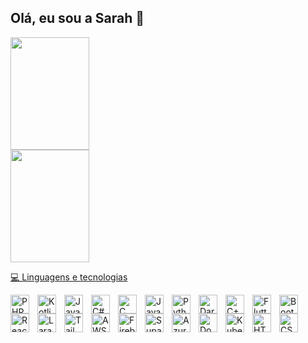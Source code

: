 ## Olá, eu sou a Sarah 👋
  
  <div>
    <a href="https://github.com/vansaas">
    <img height="180em" width="50%" src="https://github-readme-stats.vercel.app/api?username=vansaas&show_icons=true&theme=radical&include_all_commits=true&count_private=true"/>
    <img height="180em" width="50%" src="https://github-readme-stats.vercel.app/api/top-langs/?username=vansaas&layout=compact&langs_count=16&theme=radical"/> 
  </div>
      
💻 Linguagens e tecnologias

  <div>    
    <img align="left" alt="PHP" title="PHP" width="30px" style="padding-right: 10px;" src="https://cdn.jsdelivr.net/gh/devicons/devicon@latest/icons/php/php-original.svg" />
    <img align="left" alt="Kotlin" title="Kotlin" width="30px" style="padding-right: 10px;" src="https://cdn.jsdelivr.net/gh/devicons/devicon@latest/icons/kotlin/kotlin-original.svg"/>   
    <img align="left" alt="Java" title="Java" width="30px" style="padding-right: 10px;" src="https://cdn.jsdelivr.net/gh/devicons/devicon@latest/icons/java/java-original.svg"/>           
    <img align="left" alt="C#" title="C#" width="30px" style="padding-right: 10px;" src="https://cdn.jsdelivr.net/gh/devicons/devicon@latest/icons/csharp/csharp-original.svg" />            <img align="left" alt="C" title="C" width="30px" style="padding-right: 10px;" src="https://cdn.jsdelivr.net/gh/devicons/devicon@latest/icons/c/c-original.svg"/>
    <img align="left" alt="JavaScript" title="JavaScript" width="30px" style="padding-right: 10px;" src="https://cdn.jsdelivr.net/gh/devicons/devicon@latest/icons/javascript/javascript-original.svg"/>
    <img align="left" alt="Python" title="Python" width="30px" style="padding-right: 10px;" src="https://cdn.jsdelivr.net/gh/devicons/devicon@latest/icons/python/python-original.svg"/>   
    <img align="left" alt="Dart" title="Dart" width="30px" style="padding-right: 10px;" src="https://cdn.jsdelivr.net/gh/devicons/devicon@latest/icons/dart/dart-original.svg"/>
    <img align="left" alt="C++" title="C++" width="30px" style="padding-right: 10px;" src="https://cdn.jsdelivr.net/gh/devicons/devicon@latest/icons/cplusplus/cplusplus-original.svg" />
  </div>

<div>
    <img align="left" alt="Flutter" title="Flutter" width="30px" style="padding-right: 10px;" src="https://cdn.jsdelivr.net/gh/devicons/devicon@latest/icons/flutter/flutter-original.svg"/>
    <img align="left" alt="Bootstrap" title="Bootstrap" width="30px" style="padding-right: 10px;" src="https://cdn.jsdelivr.net/gh/devicons/devicon@latest/icons/bootstrap/bootstrap-original.svg"/>
    <img align="left" alt="React" title="React" width="30px" style="padding-right: 10px;" src="https://cdn.jsdelivr.net/gh/devicons/devicon@latest/icons/react/react-original.svg" />
    <img align="left" alt="Laravel" title="Laravel" width="30px" style="padding-right: 10px;" src="https://cdn.jsdelivr.net/gh/devicons/devicon@latest/icons/laravel/laravel-original.svg"/>
    <img align="left" alt="Tailwind" title="Tailwind" width="30px" style="padding-right: 10px;" src="https://cdn.jsdelivr.net/gh/devicons/devicon@latest/icons/tailwindcss/tailwindcss-original.svg"/>
</div>  

<div>
  <img align="left" alt="AWS" title="AWS" width="30px" style="padding-right: 10px;" src="https://cdn.jsdelivr.net/gh/devicons/devicon@latest/icons/amazonwebservices/amazonwebservices-original-wordmark.svg" />
  <img align="left" alt="Firebase" title="Firebase" width="30px" style="padding-right: 10px;" src="https://cdn.jsdelivr.net/gh/devicons/devicon@latest/icons/firebase/firebase-original.svg" />
  <img align="left" alt="Supabase" title="Supabase" width="30px" style="padding-right: 10px;" src="https://cdn.jsdelivr.net/gh/devicons/devicon@latest/icons/supabase/supabase-original.svg" />
  <img align="left" alt="Azure" title="Azure" width="30px" style="padding-right: 10px;" src="https://cdn.jsdelivr.net/gh/devicons/devicon@latest/icons/azure/azure-original.svg" />
</div>

<div>
  <img align="left" alt="Docker" title="Docker" width="30px" style="padding-right: 10px;" src="https://cdn.jsdelivr.net/gh/devicons/devicon@latest/icons/docker/docker-original.svg" />
  <img align="left" alt="Kubernetes" title="Kubernetes" width="30px" style="padding-right: 10px;" src="https://cdn.jsdelivr.net/gh/devicons/devicon@latest/icons/kubernetes/kubernetes-original.svg" />
</div>

<div>
  <img align="left" alt="HTML" title="HTML" width="30px" style="padding-right: 10px;" src="https://cdn.jsdelivr.net/gh/devicons/devicon@latest/icons/html5/html5-original.svg"/>
  <img align="left" alt="CSS" title="HTML" width="30px" style="padding-right: 10px;" src="https://cdn.jsdelivr.net/gh/devicons/devicon@latest/icons/css3/css3-original.svg"/>    
</div>

